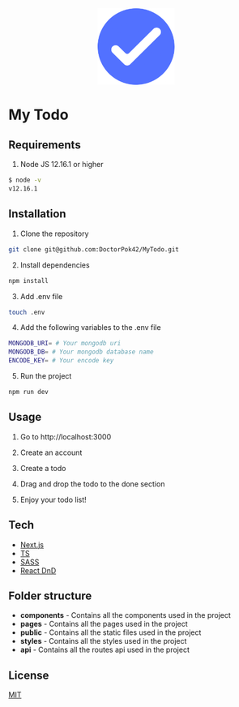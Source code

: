 <div align="center">
    <img src="public/favicon.ico" width="30%">
</div>

# My Todo

## Requirements

1. Node JS 12.16.1 or higher

```bash
$ node -v
v12.16.1
 ```

## Installation

1. Clone the repository

```bash
git clone git@github.com:DoctorPok42/MyTodo.git
```

2. Install dependencies

```bash
npm install
```

3. Add .env file

```bash
touch .env
```

4. Add the following variables to the .env file

```bash
MONGODB_URI= # Your mongodb uri
MONGODB_DB= # Your mongodb database name
ENCODE_KEY= # Your encode key
```

5. Run the project

```bash
npm run dev
```

## Usage

1. Go to http://localhost:3000

2. Create an account

3. Create a todo

4. Drag and drop the todo to the done section

5. Enjoy your todo list!

## Tech

- [Next.js](https://nextjs.org/)
- [TS](https://www.typescriptlang.org/)
- [SASS](https://sass-lang.com/)
- [React DnD](https://react-dnd.github.io/react-dnd/about)

## Folder structure

- **components** - Contains all the components used in the project
- **pages** - Contains all the pages used in the project
- **public** - Contains all the static files used in the project
- **styles** - Contains all the styles used in the project
- **api** - Contains all the routes api used in the project

## License

[MIT](https://github.com/DoctorPok42/MyTodo/blob/main/LICENSE)
